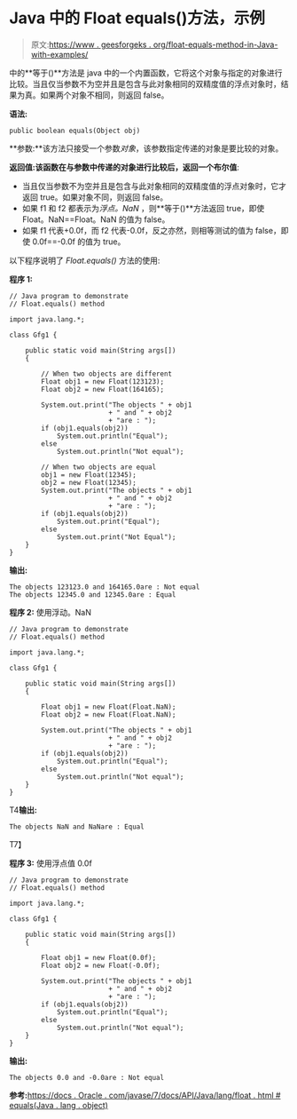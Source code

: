 # Java 中的 Float equals()方法，示例

> 原文:[https://www . geesforgeks . org/float-equals-method-in-Java-with-examples/](https://www.geeksforgeeks.org/float-equals-method-in-java-with-examples/)

中的**等于()**方法是 java 中的一个内置函数，它将这个对象与指定的对象进行比较。当且仅当参数不为空并且是包含与此对象相同的双精度值的浮点对象时，结果为真。如果两个对象不相同，则返回 false。

**语法:**

```
public boolean equals(Object obj)
```

**参数:**该方法只接受一个参数*对象*，该参数指定传递的对象是要比较的对象。

**返回值:**该函数在与参数中传递的对象进行比较后，返回一个**布尔值**:

*   当且仅当参数不为空并且是包含与此对象相同的双精度值的浮点对象时，它才返回 true。如果对象不同，则返回 false。
*   如果 f1 和 f2 都表示为*浮点。NaN* ，则**等于()**方法返回 true，即使 Float。NaN==Float。NaN 的值为 false。
*   如果 f1 代表+0.0f，而 f2 代表-0.0f，反之亦然，则相等测试的值为 false，即使 0.0f==-0.0f 的值为 true。

以下程序说明了 *Float.equals()* 方法的使用:

**程序 1:**

```
// Java program to demonstrate
// Float.equals() method

import java.lang.*;

class Gfg1 {

    public static void main(String args[])
    {

        // When two objects are different
        Float obj1 = new Float(123123);
        Float obj2 = new Float(164165);

        System.out.print("The objects " + obj1
                         + " and " + obj2
                         + "are : ");
        if (obj1.equals(obj2))
            System.out.println("Equal");
        else
            System.out.println("Not equal");

        // When two objects are equal
        obj1 = new Float(12345);
        obj2 = new Float(12345);
        System.out.print("The objects " + obj1
                         + " and " + obj2
                         + "are : ");
        if (obj1.equals(obj2))
            System.out.print("Equal");
        else
            System.out.print("Not Equal");
    }
}
```

**输出:**

```
The objects 123123.0 and 164165.0are : Not equal
The objects 12345.0 and 12345.0are : Equal

```

**程序 2:** 使用浮动。NaN

```
// Java program to demonstrate
// Float.equals() method

import java.lang.*;

class Gfg1 {

    public static void main(String args[])
    {

        Float obj1 = new Float(Float.NaN);
        Float obj2 = new Float(Float.NaN);

        System.out.print("The objects " + obj1
                         + " and " + obj2
                         + "are : ");
        if (obj1.equals(obj2))
            System.out.println("Equal");
        else
            System.out.println("Not equal");
    }
}
```

T4**输出:**

```
The objects NaN and NaNare : Equal

```

T7】

**程序 3:** 使用浮点值 0.0f

```
// Java program to demonstrate
// Float.equals() method

import java.lang.*;

class Gfg1 {

    public static void main(String args[])
    {

        Float obj1 = new Float(0.0f);
        Float obj2 = new Float(-0.0f);

        System.out.print("The objects " + obj1
                         + " and " + obj2
                         + "are : ");
        if (obj1.equals(obj2))
            System.out.println("Equal");
        else
            System.out.println("Not equal");
    }
}
```

**输出:**

```
The objects 0.0 and -0.0are : Not equal

```

**参考:**[https://docs . Oracle . com/javase/7/docs/API/Java/lang/float . html # equals(Java . lang . object)](https://docs.oracle.com/javase/7/docs/api/java/lang/Float.html#equals(java.lang.Object))